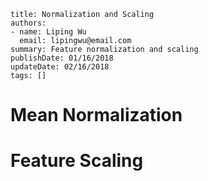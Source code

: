 ~~~~
title: Normalization and Scaling
authors:
- name: Liping Wu
  email: lipingwu@email.com
summary: Feature normalization and scaling
publishDate: 01/16/2018
updateDate: 02/16/2018
tags: []
~~~~

# Mean Normalization



# Feature Scaling









